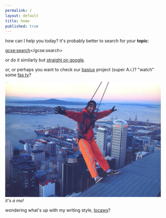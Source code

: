 ```yaml
---
permalink: /
layout: default
title: home
published: true
---
```


how can I help you today? it's probably better to search for your **topic**:

<script>
  (function() {
    var cx = '010647840594061099018:ofzvp-qmvj4';
    var gcse = document.createElement('script');
    gcse.type = 'text/javascript';
    gcse.async = true;
    gcse.src = 'https://cse.google.com/cse.js?cx=' + cx;
    var s = document.getElementsByTagName('script')[0];
    s.parentNode.insertBefore(gcse, s);
  })();
</script>
<gcse:search></gcse:search>

or do it similarly but [straight on google](https://www.google.com/?q=site:cregox.com+[random]).

or, or perhaps you want to check our [basiux](http://basiux.org) project (super A.i.)? "watch" some [fas tv](/tv)?

![sky walk on Auckland](skywalkcauerecorte.jpg)
*it's a me!*

wondering what's up with my writing style, [locaws](https://medium.cregox.com/lower-case-writing-style-905e1d700f41)?

<script>
    document.querySelectorAll('a[href*="[random]"]').forEach(function(item){
        item.href = item.href.replace('[random]', sample([
            'random', 'basiux', 'fuck', 'reason of life', 'trs', 'rfc',
            'imrs', 'password', 'faq', 'brain', 'philosophy', 'help',
            'data', 'backup', 'science', 'skeptic', 'spam', 'magic'
        ]));
    })
    function sample (items) {
        return items[Math.floor(Math.random() * items.length)];
    }
</script>
